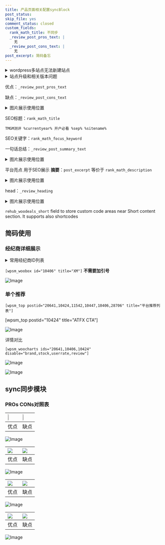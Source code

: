 ```yaml
---
title: 产品页面相关配置syncBlock
post_status: 
skip_file: yes
comment_status: closed
custom_fields:
  rank_math_title: 不同步
  _review_post_pros_text: |
    无
  _review_post_cons_text: |
    无
post_excerpt: 简码备忘
---
```

<details><summary>wordpress多站点无法新建站点</summary>

<li>和报错需要清理cookies一样的原因</li>
<li>wp-config.php里面<code>define( 'SUBDOMAIN_INSTALL', false );//子域名安装</code></li>
<li>新建子站点是用<code>define( 'SUBDOMAIN_INSTALL', true);//子域名安装</code> 完成以后，改成<code>false</code></li>
</details>

<details><summary>站点升级和相关版本问题</summary>

<p>wordpress：5.9.9
woocommerce：7.5.1
出现问题的地方：主题选项里面>><strong>Product layout >>compact style</strong></p>
<p>如何出现没有用过的字段 导致无法保存。先导出配置 然后进行修改，后面再次恢复即可。</p>
<p>出现部分字段无法显示时，需要返回默认布局后，对产品进行保存就好了。</p>
<p></p>
</details>

优点：`_review_post_pros_text`

缺点：`_review_post_cons_text`

<details><summary>图片展示使用位置</summary>

<img src="https://prod-files-secure.s3.us-west-2.amazonaws.com/39ed1227-6d7d-4570-be36-9ccd4a2c4241/f51d3d83-55d4-4bdf-9604-f37ec77ab556/Untitled.png?X-Amz-Algorithm=AWS4-HMAC-SHA256&X-Amz-Content-Sha256=UNSIGNED-PAYLOAD&X-Amz-Credential=ASIAZI2LB4666NJ2DQHD%2F20250209%2Fus-west-2%2Fs3%2Faws4_request&X-Amz-Date=20250209T165527Z&X-Amz-Expires=3600&X-Amz-Security-Token=IQoJb3JpZ2luX2VjEI%2F%2F%2F%2F%2F%2F%2F%2F%2F%2F%2FwEaCXVzLXdlc3QtMiJGMEQCIBXHvjDh4vG6xZDr7ebUsghmgM5BjW2I2tIhbMx1kKchAiAgt1xJ6vFP8BUL1X%2BfDwHG3cQ6oKMknUuVRa%2F6ASYUsCqIBAio%2F%2F%2F%2F%2F%2F%2F%2F%2F%2F8BEAAaDDYzNzQyMzE4MzgwNSIMp3OQ2R1Fw3pFY%2FIkKtwDz8psBIzb6Ryr9G9qUxVyVWMiUk0PwMj%2BMPbTk1KpxRMOSK0OtbORG54ZJGsLl%2BHrVkilu%2F%2BznLcrsEmx9pV%2FiuAReyf1EeYWI330ZRDKedMSthzrifjcJSbsdaDhDZ8x%2FDEcn03NcKyNw0aUi6n%2FwxiqtE7QEOCKfN%2Fy0ureoNsEHIL%2FD5NtAQxibW7qV7qfWFbjdXIwAIsEfDcM5dkD4wEosXVT9xhzu8JIuK23TTIirxq7D34RMWX7EQqhoYMoxrevmaPkQoG0WilKA7qxF3tP%2BelaEwsRAAA1BLoa0liXnVJluUTQs%2FfqUflq41bzERZ0EhztnbTIhUZiIPJe6LTr3IEnvFsY91nG9ee2N%2FQUfhI4SFF0Wu%2FOH4HbW%2FK%2B7MF2aOvd7KzY3ZJArNtDEUgAHvVfdfBA31tjNkDhoTIUujXkYHeWA4nB29%2FG3oB1T1dwYBw%2FYqU0ciFzmQ7RX63qikUVxeAHj3SVQjq48wTWclNNwVbxZ%2BWWQx%2F78AlyGKbbPchhDy6lSTCMJ3rPJFPloSi%2Bm9d7SyE0MgYd37smWzjzAqIfWmjWmDu3P027z9XELG5Nw3nGKtjtD81cYHaijlYZEqeT5IMz3kotMFUczmL%2BPkZ2PVTDCoYwmoWjvQY6pgGyMQ2KyrGmj4Q4MOFJPveSwBB1fqzpOjMIgylCzc17ZCOB2oBjonuLGiq0NWTIcnJRplbLaQa53GsgrHYIv%2FRE22HM6pU4Oeu2Xx5XmDp0RGObU6sH7B4F0xlTNo3%2B2du5dEODmCvE0qP8Hc%2FIKc%2Fzkb8h6CtN4kTOySugeQr5FYTESj%2B%2FJdPBof4u%2FdSzDGujxI7%2BHvpkIYEgp5OTpHWGU1qNMLbj&X-Amz-Signature=d60abf8b6c83a83dc8211349dd900fdcb4b7046ab6b392b4ff3276b246efdbaa&X-Amz-SignedHeaders=host&x-id=GetObject" alt="Image">
</details>

SEO标题：`rank_math_title`

`TMGM测评 %currentyear% 开户必看 %sep% %sitename%`

SEO关键字：`rank_math_focus_keyword`

一句话总结：`_review_post_summary_text`

<details><summary>图片展示使用位置</summary>

<img src="https://prod-files-secure.s3.us-west-2.amazonaws.com/39ed1227-6d7d-4570-be36-9ccd4a2c4241/4b96a922-296c-4f4e-8630-d1c870cbce01/Untitled.png?X-Amz-Algorithm=AWS4-HMAC-SHA256&X-Amz-Content-Sha256=UNSIGNED-PAYLOAD&X-Amz-Credential=ASIAZI2LB466VFGM2F7E%2F20250209%2Fus-west-2%2Fs3%2Faws4_request&X-Amz-Date=20250209T165528Z&X-Amz-Expires=3600&X-Amz-Security-Token=IQoJb3JpZ2luX2VjEI%2F%2F%2F%2F%2F%2F%2F%2F%2F%2F%2FwEaCXVzLXdlc3QtMiJIMEYCIQD7xL6TgO5IsvkdDFgLTPDopxMGJua18VdRHpiURnqGNgIhAIkqiFvhprY%2Bv8Gtjv0VdNtp49UxvBeELFxZ2Wm%2FArm0KogECKj%2F%2F%2F%2F%2F%2F%2F%2F%2F%2FwEQABoMNjM3NDIzMTgzODA1IgzjGFLOyrg0%2FMcqotYq3ANqds0pnC%2FFegLwyN4cZ7YnX18RAcr81LU%2F3EuVkSwjs9LO59WoFiiHJaORpUFEg1oRr0M9Yf3TYEYUnhiFXkg%2F4QW00U42k1ivbkRKDbiZ9k49Zp1Cop9erEGfe11GUudkBGomOxImT4zPsKmFCkh0zLz5Gr14UDsp1KOxx4t73aKO5126a5d5coeCchybcEwy5J2ske13Ee4JsgQvEPTVg%2F9XKeCD2UBFCTdY2NyyMvync9DwRiotHrURm7fq2lYqj0jGAb8aQtn76Gr%2F0CkatUxenpP0MoikYXFcMstlmDH9uH2k6MiI5A6aMy%2BocUHV4bZKxOU9ZT93jnPph%2Bu4vKABz%2F7CsyTvER8GYA3Ofwu23gsNmoemaAbEzpbIjMAaSsmXyD%2BLEgzNscSgXxeFbkzDYIAREA0Ex32LkeVMNgTCkK%2BlgB9hcaWFUGMbuIWhxo3SmNZ87294PDjlcNjMzyMVCuujTHExIHfAITTeFi2yLyVo%2BJDqXdo1tTJdxG3mm%2FT0YmW8ZfnoZutn3mQfrrE%2Bifiyi9BzaeFj0hhO%2Bcm%2FxvjvjN9UARSpTXEEQY%2BjTrkgqZUSOKCfCOb1o9R9fGALU%2B1qRyeCFmdusZ%2Fnb7i59%2BuMY2KG%2FswvsTDugaO9BjqkAZLYoQtHpgAg%2FRkW3AFUdL2KoywzsynjPoppWWEHj43HvsJuvhicJxdSUrNdMH2iekyTD0f0crbjzH4Tjkx5LwewyqDYgUg5qvNZlStsdGNR8iR7qrF9s8c1pWSw8viThgkc46dUqax2b0L6%2BckxvxtEW7b8k1BIr1cMYyEEFgHcAXPnQ5Agx%2FIyyR1HnKxKF6eDhDAvWi1rK0NMud0ZlqkmhzwI&X-Amz-Signature=2afcbc7a60e3006d8b8d0096cabf3f5efc6136bb868fbaa22c875ebdae8d4ace&X-Amz-SignedHeaders=host&x-id=GetObject" alt="Image">
</details>

平台亮点 用于SEO展示 **摘要**：`post_excerpt`  等价于 `rank_math_description`

<details><summary>图片展示使用位置</summary>

<img src="https://prod-files-secure.s3.us-west-2.amazonaws.com/39ed1227-6d7d-4570-be36-9ccd4a2c4241/1ee11f63-b60a-4dfe-a7a7-d58ff23b5d88/Untitled.png?X-Amz-Algorithm=AWS4-HMAC-SHA256&X-Amz-Content-Sha256=UNSIGNED-PAYLOAD&X-Amz-Credential=ASIAZI2LB466WL2R4VZI%2F20250209%2Fus-west-2%2Fs3%2Faws4_request&X-Amz-Date=20250209T165529Z&X-Amz-Expires=3600&X-Amz-Security-Token=IQoJb3JpZ2luX2VjEI%2F%2F%2F%2F%2F%2F%2F%2F%2F%2F%2FwEaCXVzLXdlc3QtMiJGMEQCIHVY3zeJmnwV%2B6ESawNxYzszpm4lmJautFdygig%2BUu6dAiBoZa7t%2FgejQwHZ23onxRRlgz%2FwZuF%2F2TEavEwGWb%2BUGCqIBAio%2F%2F%2F%2F%2F%2F%2F%2F%2F%2F8BEAAaDDYzNzQyMzE4MzgwNSIMrDp3UtY8cHu4buswKtwDT9cBx1uT2AGWxsj2Mcld%2FoHQWnNuqPqw1xiDvjKI477JjcsXiNkFuJl2QIm5xXF9LsYja8JHIEdr91vUhiaPonGs%2FVjrs1wTnNV2Z3u23rB3OEB%2F4aeOtOkacc3v5JqG3LYK%2FaJioutt%2FqyNgG14qz9lOSV7mq0wYw2KFaLfgATVDnc9iYU5x5qNjnOZb%2FDZqT6mntjgWzRrWrf6IhYPkYTxnmh12MMLNszuRhm%2FQz%2FqPQBwDWe%2BVQJC7vghHL4a1wwiPO4jnUxfPU43IZyl9au92gFZ2oPyzpr4TXI8b6X1wXmU3zorzq2zHsI8bQfZdvsqk5hUQ28Umteo8hNpfqA2CsaqX8H5gw%2Bwv6xf3tXHOq%2Fr5ByiJzS0VDUkBbg8KDmcwEf1fQIT%2FZgk8bn2cqviZ5DzeQqSeJ%2BZIsOcTgvIDhLC78v1%2Bw%2FcXbZ%2FGg1QOECVfbu2PEMgFD15DFneLpUbGidrA0t%2BobSZ65l%2BEx072963kxn%2Fj9pU6iElxXLCmccmw5vKsrUVbx06kBLkrCDKvFATjSOHxu5bt9pp3%2F3N2tpsmTNwFOjsA6orVpuW76mrwbvgZteGiViDwrJlM%2Bp9RwXCd4DDU%2FiTPyOtT6syDD1jjrYSa7r56hYw0YejvQY6pgEVm3NEkQE0cQGVE02cIVLlHaTBEI7B0asqJLBKc0RSUeI3FbpMHsA7vPMqYE%2F0Fr7gW5IR%2BOa%2BBAq2wmrr3OUWy%2Bf3CtxCcjPOGtSk7%2FhO6XlsdiyuQA44Ngkjjxqya4RxN4eKaeFWCL3aiBlCAJ3rbHr0XIiiJj%2BeywvMBc1J6VuuWx5XfBOKH2NjcbCZyb9rg3x8h%2BnRZbE2qN7%2FOwrR%2B3wQA6Ju&X-Amz-Signature=7f2af4e857624fd9fcbb9adf2c1f689c82c3312796c28697a47f1bd26188631a&X-Amz-SignedHeaders=host&x-id=GetObject" alt="Image">
<img src="https://prod-files-secure.s3.us-west-2.amazonaws.com/39ed1227-6d7d-4570-be36-9ccd4a2c4241/ad4118b5-78d8-4fbe-801e-3b29b5d99c01/Untitled.png?X-Amz-Algorithm=AWS4-HMAC-SHA256&X-Amz-Content-Sha256=UNSIGNED-PAYLOAD&X-Amz-Credential=ASIAZI2LB466WL2R4VZI%2F20250209%2Fus-west-2%2Fs3%2Faws4_request&X-Amz-Date=20250209T165529Z&X-Amz-Expires=3600&X-Amz-Security-Token=IQoJb3JpZ2luX2VjEI%2F%2F%2F%2F%2F%2F%2F%2F%2F%2F%2FwEaCXVzLXdlc3QtMiJGMEQCIHVY3zeJmnwV%2B6ESawNxYzszpm4lmJautFdygig%2BUu6dAiBoZa7t%2FgejQwHZ23onxRRlgz%2FwZuF%2F2TEavEwGWb%2BUGCqIBAio%2F%2F%2F%2F%2F%2F%2F%2F%2F%2F8BEAAaDDYzNzQyMzE4MzgwNSIMrDp3UtY8cHu4buswKtwDT9cBx1uT2AGWxsj2Mcld%2FoHQWnNuqPqw1xiDvjKI477JjcsXiNkFuJl2QIm5xXF9LsYja8JHIEdr91vUhiaPonGs%2FVjrs1wTnNV2Z3u23rB3OEB%2F4aeOtOkacc3v5JqG3LYK%2FaJioutt%2FqyNgG14qz9lOSV7mq0wYw2KFaLfgATVDnc9iYU5x5qNjnOZb%2FDZqT6mntjgWzRrWrf6IhYPkYTxnmh12MMLNszuRhm%2FQz%2FqPQBwDWe%2BVQJC7vghHL4a1wwiPO4jnUxfPU43IZyl9au92gFZ2oPyzpr4TXI8b6X1wXmU3zorzq2zHsI8bQfZdvsqk5hUQ28Umteo8hNpfqA2CsaqX8H5gw%2Bwv6xf3tXHOq%2Fr5ByiJzS0VDUkBbg8KDmcwEf1fQIT%2FZgk8bn2cqviZ5DzeQqSeJ%2BZIsOcTgvIDhLC78v1%2Bw%2FcXbZ%2FGg1QOECVfbu2PEMgFD15DFneLpUbGidrA0t%2BobSZ65l%2BEx072963kxn%2Fj9pU6iElxXLCmccmw5vKsrUVbx06kBLkrCDKvFATjSOHxu5bt9pp3%2F3N2tpsmTNwFOjsA6orVpuW76mrwbvgZteGiViDwrJlM%2Bp9RwXCd4DDU%2FiTPyOtT6syDD1jjrYSa7r56hYw0YejvQY6pgEVm3NEkQE0cQGVE02cIVLlHaTBEI7B0asqJLBKc0RSUeI3FbpMHsA7vPMqYE%2F0Fr7gW5IR%2BOa%2BBAq2wmrr3OUWy%2Bf3CtxCcjPOGtSk7%2FhO6XlsdiyuQA44Ngkjjxqya4RxN4eKaeFWCL3aiBlCAJ3rbHr0XIiiJj%2BeywvMBc1J6VuuWx5XfBOKH2NjcbCZyb9rg3x8h%2BnRZbE2qN7%2FOwrR%2B3wQA6Ju&X-Amz-Signature=7efc23a1cee23a42102fecff82c8e8faad77bb24950ff85c91f42bdb849d3312&X-Amz-SignedHeaders=host&x-id=GetObject" alt="Image">
<img src="https://prod-files-secure.s3.us-west-2.amazonaws.com/39ed1227-6d7d-4570-be36-9ccd4a2c4241/a38cf7c9-a79c-4b64-9e94-13589fe0758b/Untitled.png?X-Amz-Algorithm=AWS4-HMAC-SHA256&X-Amz-Content-Sha256=UNSIGNED-PAYLOAD&X-Amz-Credential=ASIAZI2LB466WL2R4VZI%2F20250209%2Fus-west-2%2Fs3%2Faws4_request&X-Amz-Date=20250209T165529Z&X-Amz-Expires=3600&X-Amz-Security-Token=IQoJb3JpZ2luX2VjEI%2F%2F%2F%2F%2F%2F%2F%2F%2F%2F%2FwEaCXVzLXdlc3QtMiJGMEQCIHVY3zeJmnwV%2B6ESawNxYzszpm4lmJautFdygig%2BUu6dAiBoZa7t%2FgejQwHZ23onxRRlgz%2FwZuF%2F2TEavEwGWb%2BUGCqIBAio%2F%2F%2F%2F%2F%2F%2F%2F%2F%2F8BEAAaDDYzNzQyMzE4MzgwNSIMrDp3UtY8cHu4buswKtwDT9cBx1uT2AGWxsj2Mcld%2FoHQWnNuqPqw1xiDvjKI477JjcsXiNkFuJl2QIm5xXF9LsYja8JHIEdr91vUhiaPonGs%2FVjrs1wTnNV2Z3u23rB3OEB%2F4aeOtOkacc3v5JqG3LYK%2FaJioutt%2FqyNgG14qz9lOSV7mq0wYw2KFaLfgATVDnc9iYU5x5qNjnOZb%2FDZqT6mntjgWzRrWrf6IhYPkYTxnmh12MMLNszuRhm%2FQz%2FqPQBwDWe%2BVQJC7vghHL4a1wwiPO4jnUxfPU43IZyl9au92gFZ2oPyzpr4TXI8b6X1wXmU3zorzq2zHsI8bQfZdvsqk5hUQ28Umteo8hNpfqA2CsaqX8H5gw%2Bwv6xf3tXHOq%2Fr5ByiJzS0VDUkBbg8KDmcwEf1fQIT%2FZgk8bn2cqviZ5DzeQqSeJ%2BZIsOcTgvIDhLC78v1%2Bw%2FcXbZ%2FGg1QOECVfbu2PEMgFD15DFneLpUbGidrA0t%2BobSZ65l%2BEx072963kxn%2Fj9pU6iElxXLCmccmw5vKsrUVbx06kBLkrCDKvFATjSOHxu5bt9pp3%2F3N2tpsmTNwFOjsA6orVpuW76mrwbvgZteGiViDwrJlM%2Bp9RwXCd4DDU%2FiTPyOtT6syDD1jjrYSa7r56hYw0YejvQY6pgEVm3NEkQE0cQGVE02cIVLlHaTBEI7B0asqJLBKc0RSUeI3FbpMHsA7vPMqYE%2F0Fr7gW5IR%2BOa%2BBAq2wmrr3OUWy%2Bf3CtxCcjPOGtSk7%2FhO6XlsdiyuQA44Ngkjjxqya4RxN4eKaeFWCL3aiBlCAJ3rbHr0XIiiJj%2BeywvMBc1J6VuuWx5XfBOKH2NjcbCZyb9rg3x8h%2BnRZbE2qN7%2FOwrR%2B3wQA6Ju&X-Amz-Signature=a06f4860b38ec9398e4304cb301ad0a6220e014bd5eee3f8117361e6944ce678&X-Amz-SignedHeaders=host&x-id=GetObject" alt="Image">
<img src="https://prod-files-secure.s3.us-west-2.amazonaws.com/39ed1227-6d7d-4570-be36-9ccd4a2c4241/7da6fc1e-d2ac-42ae-8c75-cb5749aa18f6/Untitled.png?X-Amz-Algorithm=AWS4-HMAC-SHA256&X-Amz-Content-Sha256=UNSIGNED-PAYLOAD&X-Amz-Credential=ASIAZI2LB466WL2R4VZI%2F20250209%2Fus-west-2%2Fs3%2Faws4_request&X-Amz-Date=20250209T165529Z&X-Amz-Expires=3600&X-Amz-Security-Token=IQoJb3JpZ2luX2VjEI%2F%2F%2F%2F%2F%2F%2F%2F%2F%2F%2FwEaCXVzLXdlc3QtMiJGMEQCIHVY3zeJmnwV%2B6ESawNxYzszpm4lmJautFdygig%2BUu6dAiBoZa7t%2FgejQwHZ23onxRRlgz%2FwZuF%2F2TEavEwGWb%2BUGCqIBAio%2F%2F%2F%2F%2F%2F%2F%2F%2F%2F8BEAAaDDYzNzQyMzE4MzgwNSIMrDp3UtY8cHu4buswKtwDT9cBx1uT2AGWxsj2Mcld%2FoHQWnNuqPqw1xiDvjKI477JjcsXiNkFuJl2QIm5xXF9LsYja8JHIEdr91vUhiaPonGs%2FVjrs1wTnNV2Z3u23rB3OEB%2F4aeOtOkacc3v5JqG3LYK%2FaJioutt%2FqyNgG14qz9lOSV7mq0wYw2KFaLfgATVDnc9iYU5x5qNjnOZb%2FDZqT6mntjgWzRrWrf6IhYPkYTxnmh12MMLNszuRhm%2FQz%2FqPQBwDWe%2BVQJC7vghHL4a1wwiPO4jnUxfPU43IZyl9au92gFZ2oPyzpr4TXI8b6X1wXmU3zorzq2zHsI8bQfZdvsqk5hUQ28Umteo8hNpfqA2CsaqX8H5gw%2Bwv6xf3tXHOq%2Fr5ByiJzS0VDUkBbg8KDmcwEf1fQIT%2FZgk8bn2cqviZ5DzeQqSeJ%2BZIsOcTgvIDhLC78v1%2Bw%2FcXbZ%2FGg1QOECVfbu2PEMgFD15DFneLpUbGidrA0t%2BobSZ65l%2BEx072963kxn%2Fj9pU6iElxXLCmccmw5vKsrUVbx06kBLkrCDKvFATjSOHxu5bt9pp3%2F3N2tpsmTNwFOjsA6orVpuW76mrwbvgZteGiViDwrJlM%2Bp9RwXCd4DDU%2FiTPyOtT6syDD1jjrYSa7r56hYw0YejvQY6pgEVm3NEkQE0cQGVE02cIVLlHaTBEI7B0asqJLBKc0RSUeI3FbpMHsA7vPMqYE%2F0Fr7gW5IR%2BOa%2BBAq2wmrr3OUWy%2Bf3CtxCcjPOGtSk7%2FhO6XlsdiyuQA44Ngkjjxqya4RxN4eKaeFWCL3aiBlCAJ3rbHr0XIiiJj%2BeywvMBc1J6VuuWx5XfBOKH2NjcbCZyb9rg3x8h%2BnRZbE2qN7%2FOwrR%2B3wQA6Ju&X-Amz-Signature=47b71c16b7c806382b0604d5503b74ec740b2e3087a2b43ca784cee09bec4e45&X-Amz-SignedHeaders=host&x-id=GetObject" alt="Image">
<img src="https://prod-files-secure.s3.us-west-2.amazonaws.com/39ed1227-6d7d-4570-be36-9ccd4a2c4241/7e97f40a-eaee-47f5-b2f9-475f96808fa7/Untitled.png?X-Amz-Algorithm=AWS4-HMAC-SHA256&X-Amz-Content-Sha256=UNSIGNED-PAYLOAD&X-Amz-Credential=ASIAZI2LB466WL2R4VZI%2F20250209%2Fus-west-2%2Fs3%2Faws4_request&X-Amz-Date=20250209T165529Z&X-Amz-Expires=3600&X-Amz-Security-Token=IQoJb3JpZ2luX2VjEI%2F%2F%2F%2F%2F%2F%2F%2F%2F%2F%2FwEaCXVzLXdlc3QtMiJGMEQCIHVY3zeJmnwV%2B6ESawNxYzszpm4lmJautFdygig%2BUu6dAiBoZa7t%2FgejQwHZ23onxRRlgz%2FwZuF%2F2TEavEwGWb%2BUGCqIBAio%2F%2F%2F%2F%2F%2F%2F%2F%2F%2F8BEAAaDDYzNzQyMzE4MzgwNSIMrDp3UtY8cHu4buswKtwDT9cBx1uT2AGWxsj2Mcld%2FoHQWnNuqPqw1xiDvjKI477JjcsXiNkFuJl2QIm5xXF9LsYja8JHIEdr91vUhiaPonGs%2FVjrs1wTnNV2Z3u23rB3OEB%2F4aeOtOkacc3v5JqG3LYK%2FaJioutt%2FqyNgG14qz9lOSV7mq0wYw2KFaLfgATVDnc9iYU5x5qNjnOZb%2FDZqT6mntjgWzRrWrf6IhYPkYTxnmh12MMLNszuRhm%2FQz%2FqPQBwDWe%2BVQJC7vghHL4a1wwiPO4jnUxfPU43IZyl9au92gFZ2oPyzpr4TXI8b6X1wXmU3zorzq2zHsI8bQfZdvsqk5hUQ28Umteo8hNpfqA2CsaqX8H5gw%2Bwv6xf3tXHOq%2Fr5ByiJzS0VDUkBbg8KDmcwEf1fQIT%2FZgk8bn2cqviZ5DzeQqSeJ%2BZIsOcTgvIDhLC78v1%2Bw%2FcXbZ%2FGg1QOECVfbu2PEMgFD15DFneLpUbGidrA0t%2BobSZ65l%2BEx072963kxn%2Fj9pU6iElxXLCmccmw5vKsrUVbx06kBLkrCDKvFATjSOHxu5bt9pp3%2F3N2tpsmTNwFOjsA6orVpuW76mrwbvgZteGiViDwrJlM%2Bp9RwXCd4DDU%2FiTPyOtT6syDD1jjrYSa7r56hYw0YejvQY6pgEVm3NEkQE0cQGVE02cIVLlHaTBEI7B0asqJLBKc0RSUeI3FbpMHsA7vPMqYE%2F0Fr7gW5IR%2BOa%2BBAq2wmrr3OUWy%2Bf3CtxCcjPOGtSk7%2FhO6XlsdiyuQA44Ngkjjxqya4RxN4eKaeFWCL3aiBlCAJ3rbHr0XIiiJj%2BeywvMBc1J6VuuWx5XfBOKH2NjcbCZyb9rg3x8h%2BnRZbE2qN7%2FOwrR%2B3wQA6Ju&X-Amz-Signature=122fe29bcb572cdc92003ac82db1d33d61b0d03871918ef511e0f1c4d8790cb4&X-Amz-SignedHeaders=host&x-id=GetObject" alt="Image">
</details>

head：`_review_heading`

<details><summary>图片展示使用位置</summary>

<img src="https://prod-files-secure.s3.us-west-2.amazonaws.com/39ed1227-6d7d-4570-be36-9ccd4a2c4241/3a4650ad-9887-415c-889a-edd51fa54f27/Untitled.png?X-Amz-Algorithm=AWS4-HMAC-SHA256&X-Amz-Content-Sha256=UNSIGNED-PAYLOAD&X-Amz-Credential=ASIAZI2LB4663HOJ3RFM%2F20250209%2Fus-west-2%2Fs3%2Faws4_request&X-Amz-Date=20250209T165529Z&X-Amz-Expires=3600&X-Amz-Security-Token=IQoJb3JpZ2luX2VjEI%2F%2F%2F%2F%2F%2F%2F%2F%2F%2F%2FwEaCXVzLXdlc3QtMiJGMEQCIEEK5%2B2PeD2JushuHqFEXBzaB5I%2FpmtULMHCAfki23VaAiBZTtsm7w5NqRZDiSjq5dkJJTjTF0mhGrdFSEIvr2MFiCqIBAio%2F%2F%2F%2F%2F%2F%2F%2F%2F%2F8BEAAaDDYzNzQyMzE4MzgwNSIMr%2B%2FgcCVhbum%2B%2BeMxKtwD6mTvFVTYlE3TYPWoUuQF%2FUXqCZK5i%2FBgWvVyTpZgb7l5QVZ7uaNMGSZHamM8CyhNWTbl5quRYj0PAa0PSwjHTLm6ndqDG3m7DeaD67od93MihJXQK9%2BTfy7srH4d5RlSpk8w8MPgUI8R%2BGF%2BvzluqoTyMnpOm2fDgD3wZZ6eYcdBTcQF37x%2Fe5BiZh6jm6B0xYLk0xXsX2i4uqyacUHZ2BsFKO9UXjmt4aOAz7HkQ9uKJR0YRttYoYssl9m66xJ5vgRlE6CElTVcve9uCWn%2BKCVwEjdzuo7Ib0Za8pFxgszuYFAsdM6pNbLhtC5ACJ9Q7kqn62v%2FX6alL4RejKY97FtdHWqd0SljGKLqhsvJqaaRPIqh3JqGu566PKoL6AzLgr3oQPwrqwe%2FDQFskznOGhXtFJywED%2BNl7SgRse28PfCzawwOXA%2BLYAvw%2FDKsxhUUolyuQRfVoBwec9DmeD9Ib%2BqP%2B%2FEaQ7fz0yRGg3iXob1mBhPzPp5XgnhzVzAFxmKF8f9v2K3%2FD8r1tOsOqT6YyZVeYB2035f6qnf4ysf%2FbMYjyOrAQbAHC2gsVnZULdydlddpv0ySg70AzXbtyQbIfacp7YpWLgdc52M1QJodbCdS2ytkz3LLQ2mprEwwoajvQY6pgHCGnZLQi8gvWKqU2XAxRWHHgt8hOf5WHuvEE5VbaNpJao2Gvsz6pyqrTXRilWtbTdckK38Q0I%2FNb65PlAa1FlTRsoi3%2BgPvqhsGCtIiP7Jt5YUVc%2B%2F6U4zNlB4bqZ%2FF1wtZxfGtSrf21yL3FQZ3KqvBP66HsOK7bamHUwZ2dL%2BQFltzTnMDYb%2FQXnKY7M5b7otgY2Sz0HpaD2KbzWiVmt2Mc%2BX5MD7&X-Amz-Signature=0be73d61fd0e0195ceb31f4e3f22775ffdf753dd96453054b8dfeea9bfc02576&X-Amz-SignedHeaders=host&x-id=GetObject" alt="Image">
</details>

`rehub_woodeals_short`	field to store custom code areas near Short content section. It supports also shortcodes



## 简码使用

### 经纪商详细展示

<details><summary>常用经纪商ID列表</summary>

<pre><code class="php">嘉盛 ===> 20641  [wpsm_woobox id="20641" title="嘉盛"]
易信easymarkets ===> 11542  [wpsm_woobox id="11542" title="易信easymarkets"]
ATFX外汇 ===> 10424  [wpsm_woobox id="10424" title="ATFX"]
XM ===> 10406  [wpsm_woobox id="10406" title="XM"]
TMGM ===> 29622  [wpsm_woobox id="29622" title="TMGM"]
HYCM ===> 10447  [wpsm_woobox id="10447" title="HYCM"]
fpmarkets澳福外汇 ===> 20639  [wpsm_woobox id="20639" title="fpmarkets澳福外汇"]</code></pre>
</details>

`[wpsm_woobox id="10406" title="XM"]` **不需要加引号**

![Image](https://prod-files-secure.s3.us-west-2.amazonaws.com/39ed1227-6d7d-4570-be36-9ccd4a2c4241/4f898f9d-0fa7-4e43-acd3-ac6bc7be575a/Untitled.png?X-Amz-Algorithm=AWS4-HMAC-SHA256&X-Amz-Content-Sha256=UNSIGNED-PAYLOAD&X-Amz-Credential=ASIAZI2LB466ZKIV3CND%2F20250209%2Fus-west-2%2Fs3%2Faws4_request&X-Amz-Date=20250209T165526Z&X-Amz-Expires=3600&X-Amz-Security-Token=IQoJb3JpZ2luX2VjEI%2F%2F%2F%2F%2F%2F%2F%2F%2F%2F%2FwEaCXVzLXdlc3QtMiJGMEQCIB9uQV2FJIPsW0vACYw9ZOnTgCvzv1vF7a5S9nPaAmXzAiBrEOaN16AbQgVd2HhM9fypG1Hhembbs1ySzMqLQwjwryqIBAio%2F%2F%2F%2F%2F%2F%2F%2F%2F%2F8BEAAaDDYzNzQyMzE4MzgwNSIMWo88IQCH%2FEkG7W7oKtwDAAuUfB%2Fa1Un0fnJ%2B9%2Fmbx71g%2FM8ClYj5x18DAxgfgUL7LvpwoU7u4s8FW%2BxCL8XSCLMokidbPzIDFtbHyRALa58tOoU99bH38jq%2F3Rsub0A%2FYfyHCcrsC%2FAfXlr0QLtaTQZKfqN7GlxCZ30t0XG2da23byKd1hW09MOwSlVG9OckopiHScuviJ6KyMI8h%2F6Y66iMnPRFDpYfB3L518AaO3RYlUbVysu0FkPgwjpzHrzaFjey8dq7rcRLkHebgjyyDFY7NFLvmOCr6jwpGsi0bcZ7zis4gC82wk8OCy3z0vKDwuJpSSOvMFBC0hU98Pp5Hp4zr70fcEXVTszW0AUuzc32bocPmaOtgbjsgiqVgdK%2Fj8wruON1R7qqsCs2CBtRDcMfkdIO9iME7fg3%2FRQbXcOvtSBmCZ1%2FwMMTTsoC5CyDag1zzq8R6jcqZoaaeTt%2FCmNR83F9wR5i4sVDCfs968qxD4bVTLQBIDISTirly6uFtGBmIcA5I9UvmFYNAlVPbUtmRQ0yLnKfPrMOMKhc%2Bnt5LYKKnkLn%2BOgFfeUPs%2FfZMQGWMTuXMTuA%2BCrU2EBmu3NGAikpl9dLPH1La4na10hPdJUq0ukBaoBJVYt0edO0kP7e2hw%2Be34RR7Yw4YajvQY6pgEl6E2Dld7hmNcpNXUtl5zrmO0TXURPMgnRgrKqpuMJjpDm0uDKI53Lf37alwVKGevhTTQWw7UwjFE7IGAWxGakhihAxChWgdr8PXBPfgMuaAVbgji%2BXfJDzHcmeOUa7LlVe1GHJcCUuEo9b6rf%2FXybkGSPzX1aC9Y5NY70Td1GDKFCdoR7nevEa%2FDP6dAjkwVu6JkcCL9EKDaHqbODXIzretX7sBtU&X-Amz-Signature=3141742a4a77d6bcf16514288060c9f59bcbf2ca3f800f9bfb294f11092da6db&X-Amz-SignedHeaders=host&x-id=GetObject)

### 单个推荐
`[wpsm_top postid="20641,10424,11542,10447,10406,28706" title="平台推荐列表"]`

[wpsm_top postid="10424" title="ATFX CTA"]

![Image](https://prod-files-secure.s3.us-west-2.amazonaws.com/39ed1227-6d7d-4570-be36-9ccd4a2c4241/5ac620dc-51a8-48b6-b55d-91f47299193c/Untitled.png?X-Amz-Algorithm=AWS4-HMAC-SHA256&X-Amz-Content-Sha256=UNSIGNED-PAYLOAD&X-Amz-Credential=ASIAZI2LB466ZKIV3CND%2F20250209%2Fus-west-2%2Fs3%2Faws4_request&X-Amz-Date=20250209T165526Z&X-Amz-Expires=3600&X-Amz-Security-Token=IQoJb3JpZ2luX2VjEI%2F%2F%2F%2F%2F%2F%2F%2F%2F%2F%2FwEaCXVzLXdlc3QtMiJGMEQCIB9uQV2FJIPsW0vACYw9ZOnTgCvzv1vF7a5S9nPaAmXzAiBrEOaN16AbQgVd2HhM9fypG1Hhembbs1ySzMqLQwjwryqIBAio%2F%2F%2F%2F%2F%2F%2F%2F%2F%2F8BEAAaDDYzNzQyMzE4MzgwNSIMWo88IQCH%2FEkG7W7oKtwDAAuUfB%2Fa1Un0fnJ%2B9%2Fmbx71g%2FM8ClYj5x18DAxgfgUL7LvpwoU7u4s8FW%2BxCL8XSCLMokidbPzIDFtbHyRALa58tOoU99bH38jq%2F3Rsub0A%2FYfyHCcrsC%2FAfXlr0QLtaTQZKfqN7GlxCZ30t0XG2da23byKd1hW09MOwSlVG9OckopiHScuviJ6KyMI8h%2F6Y66iMnPRFDpYfB3L518AaO3RYlUbVysu0FkPgwjpzHrzaFjey8dq7rcRLkHebgjyyDFY7NFLvmOCr6jwpGsi0bcZ7zis4gC82wk8OCy3z0vKDwuJpSSOvMFBC0hU98Pp5Hp4zr70fcEXVTszW0AUuzc32bocPmaOtgbjsgiqVgdK%2Fj8wruON1R7qqsCs2CBtRDcMfkdIO9iME7fg3%2FRQbXcOvtSBmCZ1%2FwMMTTsoC5CyDag1zzq8R6jcqZoaaeTt%2FCmNR83F9wR5i4sVDCfs968qxD4bVTLQBIDISTirly6uFtGBmIcA5I9UvmFYNAlVPbUtmRQ0yLnKfPrMOMKhc%2Bnt5LYKKnkLn%2BOgFfeUPs%2FfZMQGWMTuXMTuA%2BCrU2EBmu3NGAikpl9dLPH1La4na10hPdJUq0ukBaoBJVYt0edO0kP7e2hw%2Be34RR7Yw4YajvQY6pgEl6E2Dld7hmNcpNXUtl5zrmO0TXURPMgnRgrKqpuMJjpDm0uDKI53Lf37alwVKGevhTTQWw7UwjFE7IGAWxGakhihAxChWgdr8PXBPfgMuaAVbgji%2BXfJDzHcmeOUa7LlVe1GHJcCUuEo9b6rf%2FXybkGSPzX1aC9Y5NY70Td1GDKFCdoR7nevEa%2FDP6dAjkwVu6JkcCL9EKDaHqbODXIzretX7sBtU&X-Amz-Signature=fe49c4fbac3336df06c1d58cbe1dc146e9fdfab93e027a1ff4aa055420b56a5a&X-Amz-SignedHeaders=host&x-id=GetObject)

详情对比

`[wpsm_woocharts ids="20641,10406,10424" disable="brand,stock,userrate,review"]`

![Image](https://prod-files-secure.s3.us-west-2.amazonaws.com/39ed1227-6d7d-4570-be36-9ccd4a2c4241/bf3ba45f-b9f3-4295-8aef-b4a495fd25f4/Untitled.png?X-Amz-Algorithm=AWS4-HMAC-SHA256&X-Amz-Content-Sha256=UNSIGNED-PAYLOAD&X-Amz-Credential=ASIAZI2LB466ZKIV3CND%2F20250209%2Fus-west-2%2Fs3%2Faws4_request&X-Amz-Date=20250209T165526Z&X-Amz-Expires=3600&X-Amz-Security-Token=IQoJb3JpZ2luX2VjEI%2F%2F%2F%2F%2F%2F%2F%2F%2F%2F%2FwEaCXVzLXdlc3QtMiJGMEQCIB9uQV2FJIPsW0vACYw9ZOnTgCvzv1vF7a5S9nPaAmXzAiBrEOaN16AbQgVd2HhM9fypG1Hhembbs1ySzMqLQwjwryqIBAio%2F%2F%2F%2F%2F%2F%2F%2F%2F%2F8BEAAaDDYzNzQyMzE4MzgwNSIMWo88IQCH%2FEkG7W7oKtwDAAuUfB%2Fa1Un0fnJ%2B9%2Fmbx71g%2FM8ClYj5x18DAxgfgUL7LvpwoU7u4s8FW%2BxCL8XSCLMokidbPzIDFtbHyRALa58tOoU99bH38jq%2F3Rsub0A%2FYfyHCcrsC%2FAfXlr0QLtaTQZKfqN7GlxCZ30t0XG2da23byKd1hW09MOwSlVG9OckopiHScuviJ6KyMI8h%2F6Y66iMnPRFDpYfB3L518AaO3RYlUbVysu0FkPgwjpzHrzaFjey8dq7rcRLkHebgjyyDFY7NFLvmOCr6jwpGsi0bcZ7zis4gC82wk8OCy3z0vKDwuJpSSOvMFBC0hU98Pp5Hp4zr70fcEXVTszW0AUuzc32bocPmaOtgbjsgiqVgdK%2Fj8wruON1R7qqsCs2CBtRDcMfkdIO9iME7fg3%2FRQbXcOvtSBmCZ1%2FwMMTTsoC5CyDag1zzq8R6jcqZoaaeTt%2FCmNR83F9wR5i4sVDCfs968qxD4bVTLQBIDISTirly6uFtGBmIcA5I9UvmFYNAlVPbUtmRQ0yLnKfPrMOMKhc%2Bnt5LYKKnkLn%2BOgFfeUPs%2FfZMQGWMTuXMTuA%2BCrU2EBmu3NGAikpl9dLPH1La4na10hPdJUq0ukBaoBJVYt0edO0kP7e2hw%2Be34RR7Yw4YajvQY6pgEl6E2Dld7hmNcpNXUtl5zrmO0TXURPMgnRgrKqpuMJjpDm0uDKI53Lf37alwVKGevhTTQWw7UwjFE7IGAWxGakhihAxChWgdr8PXBPfgMuaAVbgji%2BXfJDzHcmeOUa7LlVe1GHJcCUuEo9b6rf%2FXybkGSPzX1aC9Y5NY70Td1GDKFCdoR7nevEa%2FDP6dAjkwVu6JkcCL9EKDaHqbODXIzretX7sBtU&X-Amz-Signature=f170765769c54b48e7acd0757942e453ab8bb3104f5e20c00fb1e10ab9d887f7&X-Amz-SignedHeaders=host&x-id=GetObject)

![Image](https://prod-files-secure.s3.us-west-2.amazonaws.com/39ed1227-6d7d-4570-be36-9ccd4a2c4241/30bc56ef-f383-4b48-9768-2ebc9e436ec0/Untitled.png?X-Amz-Algorithm=AWS4-HMAC-SHA256&X-Amz-Content-Sha256=UNSIGNED-PAYLOAD&X-Amz-Credential=ASIAZI2LB466ZKIV3CND%2F20250209%2Fus-west-2%2Fs3%2Faws4_request&X-Amz-Date=20250209T165526Z&X-Amz-Expires=3600&X-Amz-Security-Token=IQoJb3JpZ2luX2VjEI%2F%2F%2F%2F%2F%2F%2F%2F%2F%2F%2FwEaCXVzLXdlc3QtMiJGMEQCIB9uQV2FJIPsW0vACYw9ZOnTgCvzv1vF7a5S9nPaAmXzAiBrEOaN16AbQgVd2HhM9fypG1Hhembbs1ySzMqLQwjwryqIBAio%2F%2F%2F%2F%2F%2F%2F%2F%2F%2F8BEAAaDDYzNzQyMzE4MzgwNSIMWo88IQCH%2FEkG7W7oKtwDAAuUfB%2Fa1Un0fnJ%2B9%2Fmbx71g%2FM8ClYj5x18DAxgfgUL7LvpwoU7u4s8FW%2BxCL8XSCLMokidbPzIDFtbHyRALa58tOoU99bH38jq%2F3Rsub0A%2FYfyHCcrsC%2FAfXlr0QLtaTQZKfqN7GlxCZ30t0XG2da23byKd1hW09MOwSlVG9OckopiHScuviJ6KyMI8h%2F6Y66iMnPRFDpYfB3L518AaO3RYlUbVysu0FkPgwjpzHrzaFjey8dq7rcRLkHebgjyyDFY7NFLvmOCr6jwpGsi0bcZ7zis4gC82wk8OCy3z0vKDwuJpSSOvMFBC0hU98Pp5Hp4zr70fcEXVTszW0AUuzc32bocPmaOtgbjsgiqVgdK%2Fj8wruON1R7qqsCs2CBtRDcMfkdIO9iME7fg3%2FRQbXcOvtSBmCZ1%2FwMMTTsoC5CyDag1zzq8R6jcqZoaaeTt%2FCmNR83F9wR5i4sVDCfs968qxD4bVTLQBIDISTirly6uFtGBmIcA5I9UvmFYNAlVPbUtmRQ0yLnKfPrMOMKhc%2Bnt5LYKKnkLn%2BOgFfeUPs%2FfZMQGWMTuXMTuA%2BCrU2EBmu3NGAikpl9dLPH1La4na10hPdJUq0ukBaoBJVYt0edO0kP7e2hw%2Be34RR7Yw4YajvQY6pgEl6E2Dld7hmNcpNXUtl5zrmO0TXURPMgnRgrKqpuMJjpDm0uDKI53Lf37alwVKGevhTTQWw7UwjFE7IGAWxGakhihAxChWgdr8PXBPfgMuaAVbgji%2BXfJDzHcmeOUa7LlVe1GHJcCUuEo9b6rf%2FXybkGSPzX1aC9Y5NY70Td1GDKFCdoR7nevEa%2FDP6dAjkwVu6JkcCL9EKDaHqbODXIzretX7sBtU&X-Amz-Signature=822e67bd798443aff5f42a0bf30ca88fb2b112179baef2f562d0835bab096428&X-Amz-SignedHeaders=host&x-id=GetObject)

## sync同步模块

### PROs CONs对照表

| <img src="https://cdn.ifttt.fun/gh/jarlin8/OSS@main/icons/customize/pros.svg" height="auto" width="37.3%"> | <img src="https://cdn.ifttt.fun/gh/jarlin8/OSS@main/icons/customize/cons.svg" height="auto" width="28.8%"> |
| :--- | :--- |
| 优点 | 缺点 |

![Image](https://prod-files-secure.s3.us-west-2.amazonaws.com/39ed1227-6d7d-4570-be36-9ccd4a2c4241/8742b755-dfb5-4004-9a5f-d6e561664bd8/Untitled.png?X-Amz-Algorithm=AWS4-HMAC-SHA256&X-Amz-Content-Sha256=UNSIGNED-PAYLOAD&X-Amz-Credential=ASIAZI2LB466ZKIV3CND%2F20250209%2Fus-west-2%2Fs3%2Faws4_request&X-Amz-Date=20250209T165526Z&X-Amz-Expires=3600&X-Amz-Security-Token=IQoJb3JpZ2luX2VjEI%2F%2F%2F%2F%2F%2F%2F%2F%2F%2F%2FwEaCXVzLXdlc3QtMiJGMEQCIB9uQV2FJIPsW0vACYw9ZOnTgCvzv1vF7a5S9nPaAmXzAiBrEOaN16AbQgVd2HhM9fypG1Hhembbs1ySzMqLQwjwryqIBAio%2F%2F%2F%2F%2F%2F%2F%2F%2F%2F8BEAAaDDYzNzQyMzE4MzgwNSIMWo88IQCH%2FEkG7W7oKtwDAAuUfB%2Fa1Un0fnJ%2B9%2Fmbx71g%2FM8ClYj5x18DAxgfgUL7LvpwoU7u4s8FW%2BxCL8XSCLMokidbPzIDFtbHyRALa58tOoU99bH38jq%2F3Rsub0A%2FYfyHCcrsC%2FAfXlr0QLtaTQZKfqN7GlxCZ30t0XG2da23byKd1hW09MOwSlVG9OckopiHScuviJ6KyMI8h%2F6Y66iMnPRFDpYfB3L518AaO3RYlUbVysu0FkPgwjpzHrzaFjey8dq7rcRLkHebgjyyDFY7NFLvmOCr6jwpGsi0bcZ7zis4gC82wk8OCy3z0vKDwuJpSSOvMFBC0hU98Pp5Hp4zr70fcEXVTszW0AUuzc32bocPmaOtgbjsgiqVgdK%2Fj8wruON1R7qqsCs2CBtRDcMfkdIO9iME7fg3%2FRQbXcOvtSBmCZ1%2FwMMTTsoC5CyDag1zzq8R6jcqZoaaeTt%2FCmNR83F9wR5i4sVDCfs968qxD4bVTLQBIDISTirly6uFtGBmIcA5I9UvmFYNAlVPbUtmRQ0yLnKfPrMOMKhc%2Bnt5LYKKnkLn%2BOgFfeUPs%2FfZMQGWMTuXMTuA%2BCrU2EBmu3NGAikpl9dLPH1La4na10hPdJUq0ukBaoBJVYt0edO0kP7e2hw%2Be34RR7Yw4YajvQY6pgEl6E2Dld7hmNcpNXUtl5zrmO0TXURPMgnRgrKqpuMJjpDm0uDKI53Lf37alwVKGevhTTQWw7UwjFE7IGAWxGakhihAxChWgdr8PXBPfgMuaAVbgji%2BXfJDzHcmeOUa7LlVe1GHJcCUuEo9b6rf%2FXybkGSPzX1aC9Y5NY70Td1GDKFCdoR7nevEa%2FDP6dAjkwVu6JkcCL9EKDaHqbODXIzretX7sBtU&X-Amz-Signature=b698413bb0ffec4962abfe56d0034068353a9134209314058108e1fdb6804026&X-Amz-SignedHeaders=host&x-id=GetObject)

| <img src="https://cdn.ifttt.fun/gh/jarlin8/OSS@main/icons/customize/pros1.svg" height="auto"> | <img src="https://cdn.ifttt.fun/gh/jarlin8/OSS@main/icons/customize/cons1.svg" height="auto"> |
| :--- | :--- |
| 优点 | 缺点 |

![Image](https://prod-files-secure.s3.us-west-2.amazonaws.com/39ed1227-6d7d-4570-be36-9ccd4a2c4241/806358f8-c9c4-4e17-bb35-c6c76a5397a5/Untitled.png?X-Amz-Algorithm=AWS4-HMAC-SHA256&X-Amz-Content-Sha256=UNSIGNED-PAYLOAD&X-Amz-Credential=ASIAZI2LB466ZKIV3CND%2F20250209%2Fus-west-2%2Fs3%2Faws4_request&X-Amz-Date=20250209T165526Z&X-Amz-Expires=3600&X-Amz-Security-Token=IQoJb3JpZ2luX2VjEI%2F%2F%2F%2F%2F%2F%2F%2F%2F%2F%2FwEaCXVzLXdlc3QtMiJGMEQCIB9uQV2FJIPsW0vACYw9ZOnTgCvzv1vF7a5S9nPaAmXzAiBrEOaN16AbQgVd2HhM9fypG1Hhembbs1ySzMqLQwjwryqIBAio%2F%2F%2F%2F%2F%2F%2F%2F%2F%2F8BEAAaDDYzNzQyMzE4MzgwNSIMWo88IQCH%2FEkG7W7oKtwDAAuUfB%2Fa1Un0fnJ%2B9%2Fmbx71g%2FM8ClYj5x18DAxgfgUL7LvpwoU7u4s8FW%2BxCL8XSCLMokidbPzIDFtbHyRALa58tOoU99bH38jq%2F3Rsub0A%2FYfyHCcrsC%2FAfXlr0QLtaTQZKfqN7GlxCZ30t0XG2da23byKd1hW09MOwSlVG9OckopiHScuviJ6KyMI8h%2F6Y66iMnPRFDpYfB3L518AaO3RYlUbVysu0FkPgwjpzHrzaFjey8dq7rcRLkHebgjyyDFY7NFLvmOCr6jwpGsi0bcZ7zis4gC82wk8OCy3z0vKDwuJpSSOvMFBC0hU98Pp5Hp4zr70fcEXVTszW0AUuzc32bocPmaOtgbjsgiqVgdK%2Fj8wruON1R7qqsCs2CBtRDcMfkdIO9iME7fg3%2FRQbXcOvtSBmCZ1%2FwMMTTsoC5CyDag1zzq8R6jcqZoaaeTt%2FCmNR83F9wR5i4sVDCfs968qxD4bVTLQBIDISTirly6uFtGBmIcA5I9UvmFYNAlVPbUtmRQ0yLnKfPrMOMKhc%2Bnt5LYKKnkLn%2BOgFfeUPs%2FfZMQGWMTuXMTuA%2BCrU2EBmu3NGAikpl9dLPH1La4na10hPdJUq0ukBaoBJVYt0edO0kP7e2hw%2Be34RR7Yw4YajvQY6pgEl6E2Dld7hmNcpNXUtl5zrmO0TXURPMgnRgrKqpuMJjpDm0uDKI53Lf37alwVKGevhTTQWw7UwjFE7IGAWxGakhihAxChWgdr8PXBPfgMuaAVbgji%2BXfJDzHcmeOUa7LlVe1GHJcCUuEo9b6rf%2FXybkGSPzX1aC9Y5NY70Td1GDKFCdoR7nevEa%2FDP6dAjkwVu6JkcCL9EKDaHqbODXIzretX7sBtU&X-Amz-Signature=cbef70e1bc94f6575d3fd31b10f63c77a70c270f25fe22490bce5efe0cfdad33&X-Amz-SignedHeaders=host&x-id=GetObject)

| <img src="https://cdn.ifttt.fun/gh/jarlin8/OSS@main/icons/customize/pros2.svg" height="auto"> | <img src="https://cdn.ifttt.fun/gh/jarlin8/OSS@main/icons/customize/cons2.svg" height="auto"> |
| :--- | :--- |
| 优点 | 缺点 |

![Image](https://prod-files-secure.s3.us-west-2.amazonaws.com/39ed1227-6d7d-4570-be36-9ccd4a2c4241/a9245ec9-70dd-4005-b534-0d54315fc5f3/Untitled.png?X-Amz-Algorithm=AWS4-HMAC-SHA256&X-Amz-Content-Sha256=UNSIGNED-PAYLOAD&X-Amz-Credential=ASIAZI2LB466ZKIV3CND%2F20250209%2Fus-west-2%2Fs3%2Faws4_request&X-Amz-Date=20250209T165526Z&X-Amz-Expires=3600&X-Amz-Security-Token=IQoJb3JpZ2luX2VjEI%2F%2F%2F%2F%2F%2F%2F%2F%2F%2F%2FwEaCXVzLXdlc3QtMiJGMEQCIB9uQV2FJIPsW0vACYw9ZOnTgCvzv1vF7a5S9nPaAmXzAiBrEOaN16AbQgVd2HhM9fypG1Hhembbs1ySzMqLQwjwryqIBAio%2F%2F%2F%2F%2F%2F%2F%2F%2F%2F8BEAAaDDYzNzQyMzE4MzgwNSIMWo88IQCH%2FEkG7W7oKtwDAAuUfB%2Fa1Un0fnJ%2B9%2Fmbx71g%2FM8ClYj5x18DAxgfgUL7LvpwoU7u4s8FW%2BxCL8XSCLMokidbPzIDFtbHyRALa58tOoU99bH38jq%2F3Rsub0A%2FYfyHCcrsC%2FAfXlr0QLtaTQZKfqN7GlxCZ30t0XG2da23byKd1hW09MOwSlVG9OckopiHScuviJ6KyMI8h%2F6Y66iMnPRFDpYfB3L518AaO3RYlUbVysu0FkPgwjpzHrzaFjey8dq7rcRLkHebgjyyDFY7NFLvmOCr6jwpGsi0bcZ7zis4gC82wk8OCy3z0vKDwuJpSSOvMFBC0hU98Pp5Hp4zr70fcEXVTszW0AUuzc32bocPmaOtgbjsgiqVgdK%2Fj8wruON1R7qqsCs2CBtRDcMfkdIO9iME7fg3%2FRQbXcOvtSBmCZ1%2FwMMTTsoC5CyDag1zzq8R6jcqZoaaeTt%2FCmNR83F9wR5i4sVDCfs968qxD4bVTLQBIDISTirly6uFtGBmIcA5I9UvmFYNAlVPbUtmRQ0yLnKfPrMOMKhc%2Bnt5LYKKnkLn%2BOgFfeUPs%2FfZMQGWMTuXMTuA%2BCrU2EBmu3NGAikpl9dLPH1La4na10hPdJUq0ukBaoBJVYt0edO0kP7e2hw%2Be34RR7Yw4YajvQY6pgEl6E2Dld7hmNcpNXUtl5zrmO0TXURPMgnRgrKqpuMJjpDm0uDKI53Lf37alwVKGevhTTQWw7UwjFE7IGAWxGakhihAxChWgdr8PXBPfgMuaAVbgji%2BXfJDzHcmeOUa7LlVe1GHJcCUuEo9b6rf%2FXybkGSPzX1aC9Y5NY70Td1GDKFCdoR7nevEa%2FDP6dAjkwVu6JkcCL9EKDaHqbODXIzretX7sBtU&X-Amz-Signature=cdee9f89c2f398b5fca6afdc22ce43d0fd1d8997d8dcf49acf3fa9502ac46812&X-Amz-SignedHeaders=host&x-id=GetObject)

| <img src="https://cdn.ifttt.fun/gh/jarlin8/OSS@main/icons/customize/pros3.svg" height="auto"> | <img src="https://cdn.ifttt.fun/gh/jarlin8/OSS@main/icons/customize/cons3.svg" height="auto"> |
| :--- | :--- |
| 优点 | 缺点 |

![Image](https://prod-files-secure.s3.us-west-2.amazonaws.com/39ed1227-6d7d-4570-be36-9ccd4a2c4241/e1e580a2-2e5c-4780-9ff4-19c318fc2284/Untitled.png?X-Amz-Algorithm=AWS4-HMAC-SHA256&X-Amz-Content-Sha256=UNSIGNED-PAYLOAD&X-Amz-Credential=ASIAZI2LB466ZKIV3CND%2F20250209%2Fus-west-2%2Fs3%2Faws4_request&X-Amz-Date=20250209T165526Z&X-Amz-Expires=3600&X-Amz-Security-Token=IQoJb3JpZ2luX2VjEI%2F%2F%2F%2F%2F%2F%2F%2F%2F%2F%2FwEaCXVzLXdlc3QtMiJGMEQCIB9uQV2FJIPsW0vACYw9ZOnTgCvzv1vF7a5S9nPaAmXzAiBrEOaN16AbQgVd2HhM9fypG1Hhembbs1ySzMqLQwjwryqIBAio%2F%2F%2F%2F%2F%2F%2F%2F%2F%2F8BEAAaDDYzNzQyMzE4MzgwNSIMWo88IQCH%2FEkG7W7oKtwDAAuUfB%2Fa1Un0fnJ%2B9%2Fmbx71g%2FM8ClYj5x18DAxgfgUL7LvpwoU7u4s8FW%2BxCL8XSCLMokidbPzIDFtbHyRALa58tOoU99bH38jq%2F3Rsub0A%2FYfyHCcrsC%2FAfXlr0QLtaTQZKfqN7GlxCZ30t0XG2da23byKd1hW09MOwSlVG9OckopiHScuviJ6KyMI8h%2F6Y66iMnPRFDpYfB3L518AaO3RYlUbVysu0FkPgwjpzHrzaFjey8dq7rcRLkHebgjyyDFY7NFLvmOCr6jwpGsi0bcZ7zis4gC82wk8OCy3z0vKDwuJpSSOvMFBC0hU98Pp5Hp4zr70fcEXVTszW0AUuzc32bocPmaOtgbjsgiqVgdK%2Fj8wruON1R7qqsCs2CBtRDcMfkdIO9iME7fg3%2FRQbXcOvtSBmCZ1%2FwMMTTsoC5CyDag1zzq8R6jcqZoaaeTt%2FCmNR83F9wR5i4sVDCfs968qxD4bVTLQBIDISTirly6uFtGBmIcA5I9UvmFYNAlVPbUtmRQ0yLnKfPrMOMKhc%2Bnt5LYKKnkLn%2BOgFfeUPs%2FfZMQGWMTuXMTuA%2BCrU2EBmu3NGAikpl9dLPH1La4na10hPdJUq0ukBaoBJVYt0edO0kP7e2hw%2Be34RR7Yw4YajvQY6pgEl6E2Dld7hmNcpNXUtl5zrmO0TXURPMgnRgrKqpuMJjpDm0uDKI53Lf37alwVKGevhTTQWw7UwjFE7IGAWxGakhihAxChWgdr8PXBPfgMuaAVbgji%2BXfJDzHcmeOUa7LlVe1GHJcCUuEo9b6rf%2FXybkGSPzX1aC9Y5NY70Td1GDKFCdoR7nevEa%2FDP6dAjkwVu6JkcCL9EKDaHqbODXIzretX7sBtU&X-Amz-Signature=063b77246a4558ccfa6194b5248fa1a35e243dba27f769712420fdfd3796ab96&X-Amz-SignedHeaders=host&x-id=GetObject)